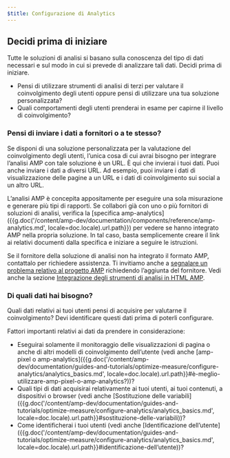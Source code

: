 ```yaml
---
$title: Configurazione di Analytics
---
```


## Decidi prima di iniziare

Tutte le soluzioni di analisi si basano sulla conoscenza del tipo di dati necessari
e sul modo in cui si prevede di analizzare tali dati. Decidi prima di iniziare.

* Pensi di utilizzare strumenti di analisi di terzi per valutare il coinvolgimento degli utenti
oppure pensi di utilizzare una tua soluzione personalizzata?
* Quali comportamenti degli utenti prenderai in esame per capirne il livello di coinvolgimento?

### Pensi di inviare i dati a fornitori o a te stesso?

Se disponi di una soluzione personalizzata per la valutazione del coinvolgimento degli utenti,
l’unica cosa di cui avrai bisogno per integrare l’analisi AMP con tale soluzione è un URL.
È qui che invierai i tuoi dati.
Puoi anche inviare i dati a diversi URL.
Ad esempio, puoi inviare i dati di visualizzazione delle pagine a un URL
e i dati di coinvolgimento sui social a un altro URL.

L’analisi AMP è concepita appositamente per eseguire una sola misurazione e generare più tipi di rapporti.
Se collabori già con uno o più fornitori di soluzioni di analisi,
verifica la
[specifica amp-analytics]({{g.doc('/content/amp-dev/documentation/components/reference/amp-analytics.md', locale=doc.locale).url.path}})
per vedere se hanno integrato AMP nella propria soluzione.
In tal caso, basta semplicemente creare il link ai relativi documenti dalla specifica
e iniziare a seguire le istruzioni.

Se il fornitore della soluzione di analisi non ha integrato il formato AMP,
contattalo per richiedere assistenza.
Ti invitiamo anche a [segnalare un problema relativo al progetto AMP](https://github.com/ampproject/amphtml/issues/new)
richiedendo l’aggiunta del fornitore.
Vedi anche la sezione
[Integrazione degli strumenti di analisi in HTML AMP](https://github.com/ampproject/amphtml/blob/master/extensions/amp-analytics/integrating-analytics.md).

### Di quali dati hai bisogno?

Quali dati relativi ai tuoi utenti pensi di acquisire per valutarne il coinvolgimento?
Devi identificare questi dati prima di poterli configurare.

Fattori importanti relativi ai dati da prendere in considerazione:

* Eseguirai solamente il monitoraggio delle visualizzazioni di pagina o anche di altri modelli di coinvolgimento dell’utente
(vedi anche [amp-pixel o amp-analytics]({{g.doc('/content/amp-dev/documentation/guides-and-tutorials/optimize-measure/configure-analytics/analytics_basics.md', locale=doc.locale).url.path}}#è-meglio-utilizzare-amp-pixel-o-amp-analytics?))?
* Quali tipi di dati acquisirai relativamente ai tuoi utenti, ai tuoi contenuti,
a dispositivi o browser (vedi anche [Sostituzione delle variabili]({{g.doc('/content/amp-dev/documentation/guides-and-tutorials/optimize-measure/configure-analytics/analytics_basics.md', locale=doc.locale).url.path}}#sostituzione-delle-variabili))?
* Come identificherai i tuoi utenti (vedi anche [Identificazione dell’utente]({{g.doc('/content/amp-dev/documentation/guides-and-tutorials/optimize-measure/configure-analytics/analytics_basics.md', locale=doc.locale).url.path}}#identificazione-dell’utente))?
